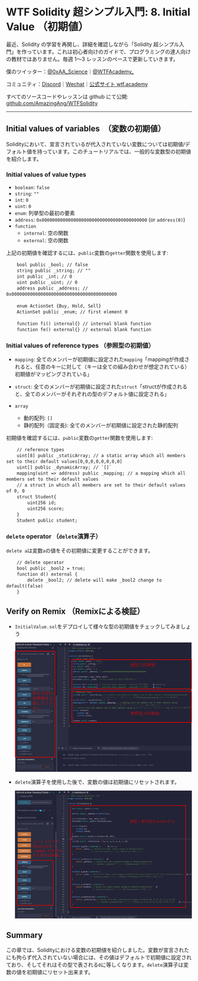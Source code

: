 # WTF Solidity 超シンプル入門: 8. Initial Value （初期値）

最近、Solidity の学習を再開し、詳細を確認しながら「Solidity 超シンプル入門」を作っています。これは初心者向けのガイドで、プログラミングの達人向けの教材ではありません。毎週 1〜3 レッスンのペースで更新していきます。

僕のツイッター：[@0xAA_Science](https://twitter.com/0xAA_Science)｜[@WTFAcademy\_](https://twitter.com/WTFAcademy_)

コミュニティ：[Discord](https://discord.gg/5akcruXrsk)｜[Wechat](https://docs.google.com/forms/d/e/1FAIpQLSe4KGT8Sh6sJ7hedQRuIYirOoZK_85miz3dw7vA1-YjodgJ-A/viewform?usp=sf_link)｜[公式サイト wtf.academy](https://wtf.academy)

すべてのソースコードやレッスンは github にて公開: [github.com/AmazingAng/WTFSolidity](https://github.com/AmazingAng/WTFSolidity)

-----

## Initial values of variables　（変数の初期値）

Solidityにおいて、宣言されているが代入されていない変数については初期値/デフォルト値を持っています。このチュートリアルでは、一般的な変数型の初期値を紹介します。

### Initial values of value types

- `boolean`: `false`
- `string`: `""`
- `int`: `0`
- `uint`: `0`
- `enum`: 列挙型の最初の要素 
- `address`: `0x0000000000000000000000000000000000000000` (or `address(0)`)
- `function`
    - `internal`: 空の関数
    - `external`: 空の関数

上記の初期値を確認するには、`public`変数の`getter`関数を使用します:

```solidity
    bool public _bool; // false
    string public _string; // ""
    int public _int; // 0
    uint public _uint; // 0
    address public _address; // 0x0000000000000000000000000000000000000000

    enum ActionSet {Buy, Hold, Sell}
    ActionSet public _enum; // first element 0

    function fi() internal{} // internal blank function
    function fe() external{} // external blank function
```

### Initial values of reference types （参照型の初期値）

- `mapping`: 全てのメンバーが初期値に設定された`mapping`「mappingが作成されると、任意のキーに対して（キーは全ての組み合わせが想定されている）初期値がマッピングされている」
- `struct`: 全てのメンバーが初期値に設定された`struct`「structが作成されると、全てのメンバーがそれぞれの型のデフォルト値に設定される」

- `array`
    - 動的配列: `[]`
    - 静的配列（固定長): 全てのメンバーが初期値に設定された静的配列

初期値を確認するには、`public`変数の`getter`関数を使用します:

```solidity
    // reference types
    uint[8] public _staticArray; // a static array which all members set to their default values[0,0,0,0,0,0,0,0]
    uint[] public _dynamicArray; // `[]`
    mapping(uint => address) public _mapping; // a mapping which all members set to their default values
    // a struct in which all members are set to their default values of 0, 0
    struct Student{
        uint256 id;
        uint256 score; 
    }
    Student public student;
```

### `delete` operator （`delete`演算子）

`delete a`は変数`a`の値をその初期値に変更することができます。

```solidity
    // delete operator
    bool public _bool2 = true; 
    function d() external {
        delete _bool2; // delete will make _bool2 change to default(false)
    }
```

## Verify on Remix （Remixによる検証）

- `InitialValue.sol`をデプロイして様々な型の初期値をチェックしてみましょう

    ![](./img/8-1_ja.png)

- `delete`演算子を使用した後で、変数の値は初期値にリセットされます。

    ![](./img/8-2_ja.png)

## Summary

この章では、Solidityにおける変数の初期値を紹介しました。変数が宣言されたにも拘らず代入されていない場合には、その値はデフォルトで初期値に設定されており、そしてそれはその型で表される`0`に等しくなります。`delete`演算子は変数の値を初期値にリセット出来ます。
